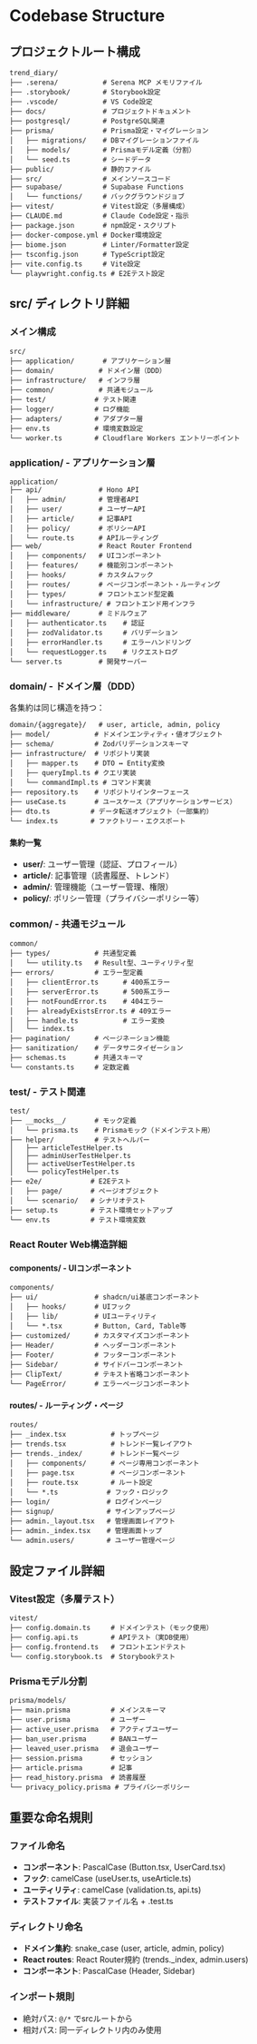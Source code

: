 # Codebase Structure

## プロジェクトルート構成

```
trend_diary/
├── .serena/           # Serena MCP メモリファイル
├── .storybook/        # Storybook設定
├── .vscode/           # VS Code設定
├── docs/              # プロジェクトドキュメント
├── postgresql/        # PostgreSQL関連
├── prisma/            # Prisma設定・マイグレーション
│   ├── migrations/    # DBマイグレーションファイル
│   ├── models/        # Prismaモデル定義（分割）
│   └── seed.ts        # シードデータ
├── public/            # 静的ファイル
├── src/               # メインソースコード
├── supabase/          # Supabase Functions
│   └── functions/     # バックグラウンドジョブ
├── vitest/            # Vitest設定（多層構成）
├── CLAUDE.md          # Claude Code設定・指示
├── package.json       # npm設定・スクリプト
├── docker-compose.yml # Docker環境設定
├── biome.json         # Linter/Formatter設定
├── tsconfig.json      # TypeScript設定
├── vite.config.ts     # Vite設定
└── playwright.config.ts # E2Eテスト設定
```

## src/ ディレクトリ詳細

### メイン構成
```
src/
├── application/       # アプリケーション層
├── domain/           # ドメイン層（DDD）
├── infrastructure/   # インフラ層
├── common/           # 共通モジュール
├── test/            # テスト関連
├── logger/          # ログ機能
├── adapters/        # アダプター層
├── env.ts           # 環境変数設定
└── worker.ts        # Cloudflare Workers エントリーポイント
```

### application/ - アプリケーション層
```
application/
├── api/              # Hono API
│   ├── admin/        # 管理者API
│   ├── user/         # ユーザーAPI
│   ├── article/      # 記事API
│   ├── policy/       # ポリシーAPI
│   └── route.ts      # APIルーティング
├── web/              # React Router Frontend
│   ├── components/   # UIコンポーネント
│   ├── features/     # 機能別コンポーネント
│   ├── hooks/        # カスタムフック
│   ├── routes/       # ページコンポーネント・ルーティング
│   ├── types/        # フロントエンド型定義
│   └── infrastructure/ # フロントエンド用インフラ
├── middleware/       # ミドルウェア
│   ├── authenticator.ts    # 認証
│   ├── zodValidator.ts     # バリデーション
│   ├── errorHandler.ts     # エラーハンドリング
│   └── requestLogger.ts    # リクエストログ
└── server.ts         # 開発サーバー
```

### domain/ - ドメイン層（DDD）
各集約は同じ構造を持つ：

```
domain/{aggregate}/   # user, article, admin, policy
├── model/           # ドメインエンティティ・値オブジェクト
├── schema/          # Zodバリデーションスキーマ
├── infrastructure/  # リポジトリ実装
│   ├── mapper.ts    # DTO ↔ Entity変換
│   ├── queryImpl.ts # クエリ実装
│   └── commandImpl.ts # コマンド実装
├── repository.ts    # リポジトリインターフェース
├── useCase.ts       # ユースケース（アプリケーションサービス）
├── dto.ts          # データ転送オブジェクト（一部集約）
└── index.ts        # ファクトリー・エクスポート
```

#### 集約一覧
- **user/**: ユーザー管理（認証、プロフィール）
- **article/**: 記事管理（読書履歴、トレンド）
- **admin/**: 管理機能（ユーザー管理、権限）
- **policy/**: ポリシー管理（プライバシーポリシー等）

### common/ - 共通モジュール
```
common/
├── types/           # 共通型定義
│   └── utility.ts   # Result型、ユーティリティ型
├── errors/          # エラー型定義
│   ├── clientError.ts      # 400系エラー
│   ├── serverError.ts      # 500系エラー
│   ├── notFoundError.ts    # 404エラー
│   ├── alreadyExistsError.ts # 409エラー
│   ├── handle.ts           # エラー変換
│   └── index.ts
├── pagination/      # ページネーション機能
├── sanitization/    # データサニタイゼーション
├── schemas.ts       # 共通スキーマ
└── constants.ts     # 定数定義
```

### test/ - テスト関連
```
test/
├── __mocks__/       # モック定義
│   └── prisma.ts    # Prismaモック（ドメインテスト用）
├── helper/          # テストヘルパー
│   ├── articleTestHelper.ts
│   ├── adminUserTestHelper.ts
│   ├── activeUserTestHelper.ts
│   └── policyTestHelper.ts
├── e2e/            # E2Eテスト
│   ├── page/       # ページオブジェクト
│   └── scenario/   # シナリオテスト
├── setup.ts        # テスト環境セットアップ
└── env.ts          # テスト環境変数
```

### React Router Web構造詳細

#### components/ - UIコンポーネント
```
components/
├── ui/              # shadcn/ui基底コンポーネント
│   ├── hooks/       # UIフック
│   ├── lib/         # UIユーティリティ
│   └── *.tsx        # Button, Card, Table等
├── customized/      # カスタマイズコンポーネント
├── Header/          # ヘッダーコンポーネント
├── Footer/          # フッターコンポーネント
├── Sidebar/         # サイドバーコンポーネント
├── ClipText/        # テキスト省略コンポーネント
└── PageError/       # エラーページコンポーネント
```

#### routes/ - ルーティング・ページ
```
routes/
├── _index.tsx           # トップページ
├── trends.tsx           # トレンド一覧レイアウト
├── trends._index/       # トレンド一覧ページ
│   ├── components/      # ページ専用コンポーネント
│   ├── page.tsx         # ページコンポーネント
│   ├── route.tsx        # ルート設定
│   └── *.ts            # フック・ロジック
├── login/              # ログインページ
├── signup/             # サインアップページ
├── admin._layout.tsx   # 管理画面レイアウト
├── admin._index.tsx    # 管理画面トップ
└── admin.users/        # ユーザー管理ページ
```

## 設定ファイル詳細

### Vitest設定（多層テスト）
```
vitest/
├── config.domain.ts     # ドメインテスト（モック使用）
├── config.api.ts        # APIテスト（実DB使用）
├── config.frontend.ts   # フロントエンドテスト
└── config.storybook.ts  # Storybookテスト
```

### Prismaモデル分割
```
prisma/models/
├── main.prisma          # メインスキーマ
├── user.prisma          # ユーザー
├── active_user.prisma   # アクティブユーザー
├── ban_user.prisma      # BANユーザー
├── leaved_user.prisma   # 退会ユーザー
├── session.prisma       # セッション
├── article.prisma       # 記事
├── read_history.prisma  # 読書履歴
└── privacy_policy.prisma # プライバシーポリシー
```

## 重要な命名規則

### ファイル命名
- **コンポーネント**: PascalCase (Button.tsx, UserCard.tsx)
- **フック**: camelCase (useUser.ts, useArticle.ts)
- **ユーティリティ**: camelCase (validation.ts, api.ts)
- **テストファイル**: 実装ファイル名 + .test.ts

### ディレクトリ命名
- **ドメイン集約**: snake_case (user, article, admin, policy)
- **React routes**: React Router規約 (trends._index, admin.users)
- **コンポーネント**: PascalCase (Header, Sidebar)

### インポート規則
- 絶対パス: `@/*` でsrcルートから
- 相対パス: 同一ディレクトリ内のみ使用